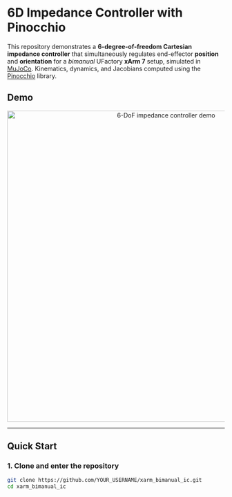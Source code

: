 # 6D Impedance Controller with Pinocchio

This repository demonstrates a **6-degree-of-freedom Cartesian impedance controller** that simultaneously regulates end-effector **position** and **orientation** for a *bimanual* UFactory **xArm 7** setup, simulated in [MuJoCo](https://mujoco.org/). Kinematics, dynamics, and Jacobians computed using the [Pinocchio](https://github.com/stack-of-tasks/pinocchio) library.



## Demo
<p align="center">
  <img src="fig/bimanual_ic_demo.gif" alt="6-DoF impedance controller demo" width="720">
</p>

---

## Quick Start

### 1. Clone and enter the repository
```bash
git clone https://github.com/YOUR_USERNAME/xarm_bimanual_ic.git
cd xarm_bimanual_ic